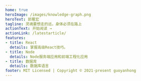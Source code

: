 ```yaml
---
home: true
heroImage: /images/knowledge-graph.png
heroText: 郭雁宏
tagline: 灵魂要想走的远，身体必须在路上
actionText: 开始阅读 →
actionLink: /latestarticle/
features:
- title: React
  details: 掌握高级React技巧。
- title: Node
  details: Node服务端应用和前端工程化应用
- title: 数据库
  details: 数据库语言
footer: MIT Licensed | Copyright © 2021-present guoyanhong
---
```

